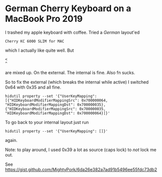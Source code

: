 # German Cherry Keyboard on a MacBook Pro 2019

I trashed my apple keyboard with coffee. Tried a *German* layout'ed

    Cherry KC 6000 SLIM for MAC

which I actually like quite well. But

    <
    ^

are mixed up. On the external. The internal is fine. Also fn sucks.

So to fix the external (which breaks the internal while active) I switched 0x64 with 0x35 and all fine.

    hidutil property --set '{"UserKeyMapping": [{"HIDKeyboardModifierMappingSrc": 0x700000064, "HIDKeyboardModifierMappingDst": 0x700000035},{"HIDKeyboardModifierMappingSrc": 0x700000035, "HIDKeyboardModifierMappingDst": 0x700000064}]}'

To go back to your internal layout just run
    
    hidutil property --set '{"UserKeyMapping": []}'

again.

Note: to play around, I used 0x39 a lot as source (caps lock) to *not* lock me out.

See https://gist.github.com/MightyPork/6da26e382a7ad91b5496ee55fdc73db2
